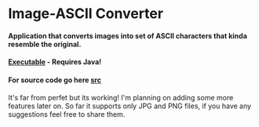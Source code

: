 # Image-ASCII Converter
#### Application that converts images into set of ASCII characters that kinda resemble the original.

#### [Executable](ImgToASCII.jar) - Requires Java!

#### For source code go here [src](src)

It's far from perfet but its working! I'm planning on adding some more features later on.
So far it supports only JPG and PNG files, if you have any suggestions feel free to share them.


